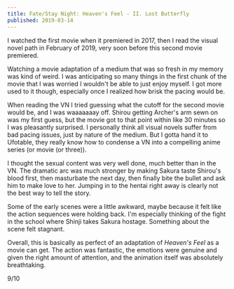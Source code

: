 ```yaml
---
title: Fate/Stay Night: Heaven's Feel - II. Lost Butterfly
published: 2019-03-14
---
```


I watched the first movie when it premiered in 2017, then I read the visual novel path in February of 2019, very soon before this second movie premiered.

Watching a movie adaptation of a medium that was so fresh in my memory was kind of weird. I was anticipating so many things in the first chunk of the movie that I was worried I wouldn't be able to just enjoy myself. I got more used to it though, especially once I realized how brisk the pacing would be.

When reading the VN I tried guessing what the cutoff for the second movie would be, and I was waaaaaaay off. Shirou getting Archer's arm sewn on was my first guess, but the movie got to that point within like 30 minutes so I was pleasantly surprised. I personally think all visual novels suffer from bad pacing issues, just by nature of the medium. But I gotta hand it to Ufotable, they really know how to condense a VN into a compelling anime series (or movie (or three)).

I thought the sexual content was very well done, much better than in the VN. The dramatic arc was much stronger by making Sakura taste Shirou's blood first, then masturbate the next day, then finally bite the bullet and ask him to make love to her. Jumping in to the hentai right away is clearly not the best way to tell the story.

Some of the early scenes were a little awkward, maybe because it felt like the action sequences were holding back. I'm especially thinking of the fight in the school where Shinji takes Sakura hostage. Something about the scene felt stagnant.

Overall, this is basically as perfect of an adaptation of _Heaven's Feel_ as a movie can get. The action was fantastic, the emotions were genuine and given the right amount of attention, and the animation itself was absolutely breathtaking.

9/10
